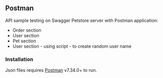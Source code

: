 ## Postman
API sample testing on Swagger Petstore server with Postman application:
- Order section
- User section
- Pet section
- User section - using script - to create random user name


### Installation

Json files requires [Postman](https://www.postman.com/downloads/) v7.34.0+ to run.
